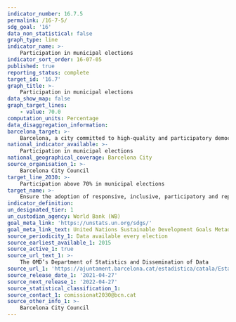 ```yaml
---
indicator_number: 16.7.5
permalink: /16-7-5/
sdg_goal: '16'
data_non_statistical: false
graph_type: line
indicator_name: >-
    Participation in municipal elections
indicator_sort_order: 16-07-05
published: true
reporting_status: complete
target_id: '16.7'
graph_title: >-
    Participation in municipal elections
data_show_map: false
graph_target_lines:
    - value: 70.0
computation_units: Percentage
data_disaggregation_information:
barcelona_target: >-
    Barcelona, a city committed to high-quality and participatory democracy
national_indicator_available: >-
    Participation in municipal elections
national_geographical_coverage: Barcelona City
source_organisation_1: >-
    Barcelona City Council
target_line_2030: >-
    Participation above 70% in municipal elections
target_name: >-
    Ensure the adoption of responsive, inclusive, participatory and representative decision-making at all levels
indicator_definition:
un_designated_tier: 1
un_custodian_agency: World Bank (WB)
goal_meta_link: 'https://unstats.un.org/sdgs/'
goal_meta_link_text: United Nations Sustainable Development Goals Metadata (pdf 894kB)
source_periodicity_1: Data available every election
source_earliest_available_1: 2015
source_active_1: true
source_url_text_1: >-
    The OMD’s Department of Statistics and Dissemination of Data
source_url_1: 'https://ajuntament.barcelona.cat/estadistica/catala/Estadistiques_per_temes/Eleccions/index.htm'
source_release_date_1: '2021-04-27'
source_next_release_1: '2022-04-27'
source_statistical_classification_1: 
source_contact_1: comissionat2030@bcn.cat
source_other_info_1: >-
    Barcelona City Council
---
```

